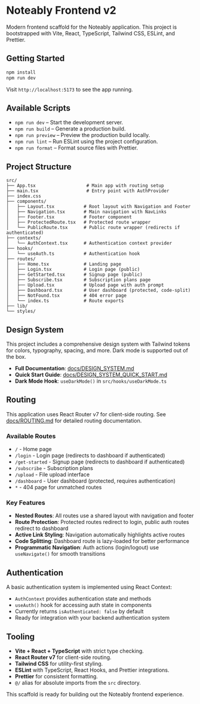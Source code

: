 # Noteably Frontend v2

Modern frontend scaffold for the Noteably application. This project is bootstrapped with Vite, React, TypeScript, Tailwind CSS, ESLint, and Prettier.

## Getting Started

```bash
npm install
npm run dev
```

Visit `http://localhost:5173` to see the app running.

## Available Scripts

- `npm run dev` – Start the development server.
- `npm run build` – Generate a production build.
- `npm run preview` – Preview the production build locally.
- `npm run lint` – Run ESLint using the project configuration.
- `npm run format` – Format source files with Prettier.

## Project Structure

```
src/
├── App.tsx                   # Main app with routing setup
├── main.tsx                  # Entry point with AuthProvider
├── index.css
├── components/
│   ├── Layout.tsx           # Root layout with Navigation and Footer
│   ├── Navigation.tsx       # Main navigation with NavLinks
│   ├── Footer.tsx           # Footer component
│   ├── ProtectedRoute.tsx   # Protected route wrapper
│   └── PublicRoute.tsx      # Public route wrapper (redirects if authenticated)
├── contexts/
│   └── AuthContext.tsx      # Authentication context provider
├── hooks/
│   └── useAuth.ts           # Authentication hook
├── routes/
│   ├── Home.tsx             # Landing page
│   ├── Login.tsx            # Login page (public)
│   ├── GetStarted.tsx       # Signup page (public)
│   ├── Subscribe.tsx        # Subscription plans page
│   ├── Upload.tsx           # Upload page with auth prompt
│   ├── Dashboard.tsx        # User dashboard (protected, code-split)
│   ├── NotFound.tsx         # 404 error page
│   └── index.ts             # Route exports
├── lib/
└── styles/
```

## Design System

This project includes a comprehensive design system with Tailwind tokens for colors, typography, spacing, and more. Dark mode is supported out of the box.

- **Full Documentation**: [docs/DESIGN_SYSTEM.md](./docs/DESIGN_SYSTEM.md)
- **Quick Start Guide**: [docs/DESIGN_SYSTEM_QUICK_START.md](./docs/DESIGN_SYSTEM_QUICK_START.md)
- **Dark Mode Hook**: `useDarkMode()` in `src/hooks/useDarkMode.ts`

## Routing

This application uses React Router v7 for client-side routing. See [docs/ROUTING.md](./docs/ROUTING.md) for detailed routing documentation.

### Available Routes

- `/` - Home page
- `/login` - Login page (redirects to dashboard if authenticated)
- `/get-started` - Signup page (redirects to dashboard if authenticated)
- `/subscribe` - Subscription plans
- `/upload` - File upload interface
- `/dashboard` - User dashboard (protected, requires authentication)
- `*` - 404 page for unmatched routes

### Key Features

- **Nested Routes**: All routes use a shared layout with navigation and footer
- **Route Protection**: Protected routes redirect to login, public auth routes redirect to dashboard
- **Active Link Styling**: Navigation automatically highlights active routes
- **Code Splitting**: Dashboard route is lazy-loaded for better performance
- **Programmatic Navigation**: Auth actions (login/logout) use `useNavigate()` for smooth transitions

## Authentication

A basic authentication system is implemented using React Context:

- `AuthContext` provides authentication state and methods
- `useAuth()` hook for accessing auth state in components
- Currently returns `isAuthenticated: false` by default
- Ready for integration with your backend authentication system

## Tooling

- **Vite + React + TypeScript** with strict type checking.
- **React Router v7** for client-side routing.
- **Tailwind CSS** for utility-first styling.
- **ESLint** with TypeScript, React Hooks, and Prettier integrations.
- **Prettier** for consistent formatting.
- `@/` alias for absolute imports from the `src` directory.

This scaffold is ready for building out the Noteably frontend experience.
